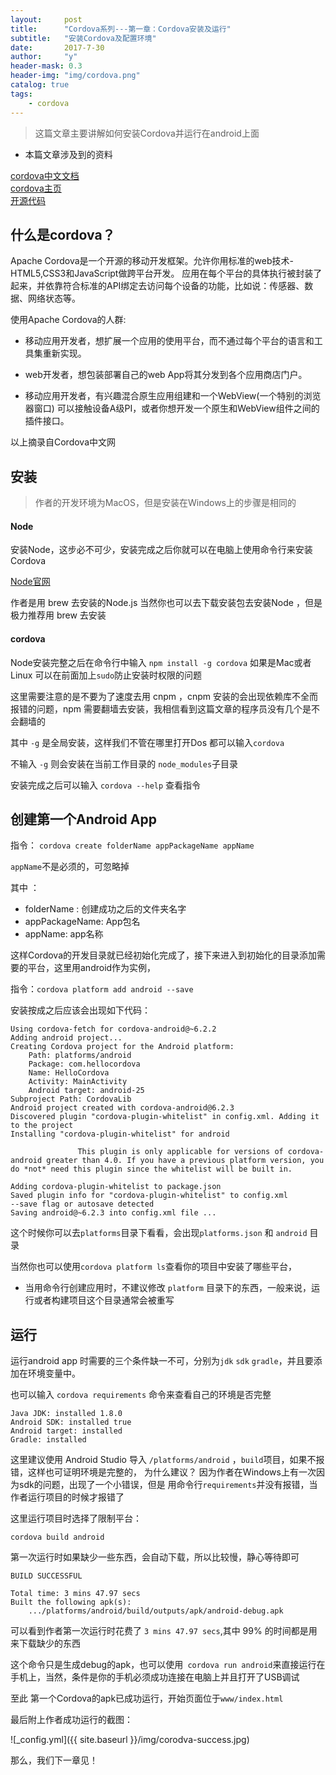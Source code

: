 ```yaml
---
layout:     post
title:      "Cordova系列---第一章：Cordova安装及运行"
subtitle:   "安装Cordova及配置环境"
date:       2017-7-30
author:     "y"
header-mask: 0.3
header-img: "img/cordova.png"
catalog: true
tags:
    - cordova
---
```


> 这篇文章主要讲解如何安装Cordova并运行在android上面

* 本篇文章涉及到的资料

[cordova中文文档](http://cordova.axuer.com/docs/zh-cn/latest/)<br>
[cordova主页](https://cordova.apache.org/)<br>
[开源代码](https://github.com/apache?utf8=%E2%9C%93&q=cordova&type=&language=)<br>


## 什么是cordova？

Apache Cordova是一个开源的移动开发框架。允许你用标准的web技术-HTML5,CSS3和JavaScript做跨平台开发。 应用在每个平台的具体执行被封装了起来，并依靠符合标准的API绑定去访问每个设备的功能，比如说：传感器、数据、网络状态等。

使用Apache Cordova的人群:

* 移动应用开发者，想扩展一个应用的使用平台，而不通过每个平台的语言和工具集重新实现。

* web开发者，想包装部署自己的web App将其分发到各个应用商店门户。

* 移动应用开发者，有兴趣混合原生应用组建和一个WebView(一个特别的浏览器窗口) 可以接触设备A级PI，或者你想开发一个原生和WebView组件之间的插件接口。

以上摘录自Cordova中文网
        
## 安装


> 作者的开发环境为MacOS，但是安装在Windows上的步骤是相同的

#### Node

安装Node，这步必不可少，安装完成之后你就可以在电脑上使用命令行来安装Cordova

[Node官网](https://nodejs.org/en/download/)

作者是用 brew 去安装的Node.js 当然你也可以去下载安装包去安装Node ，但是极力推荐用 brew 去安装


#### cordova

Node安装完整之后在命令行中输入 `npm install -g cordova` 如果是Mac或者Linux 可以在前面加上`sudo`防止安装时权限的问题

这里需要注意的是不要为了速度去用 cnpm ，cnpm 安装的会出现依赖库不全而报错的问题，npm 需要翻墙去安装，我相信看到这篇文章的程序员没有几个是不会翻墙的

其中 `-g` 是全局安装，这样我们不管在哪里打开Dos 都可以输入`cordova`

不输入 `-g` 则会安装在当前工作目录的 `node_modules`子目录

安装完成之后可以输入 `cordova --help` 查看指令

## 创建第一个Android App


指令： `cordova create folderName appPackageName appName`

`appName`不是必须的，可忽略掉

其中 ：

* folderName : 创建成功之后的文件夹名字
* appPackageName: App包名
* appName: app名称


这样Cordova的开发目录就已经初始化完成了，接下来进入到初始化的目录添加需要的平台，这里用android作为实例，

指令：`cordova platform add android --save`

安装按成之后应该会出现如下代码：


	Using cordova-fetch for cordova-android@~6.2.2
	Adding android project...
	Creating Cordova project for the Android platform:
		Path: platforms/android
		Package: com.hellocordova
		Name: HelloCordova
		Activity: MainActivity
		Android target: android-25
	Subproject Path: CordovaLib
	Android project created with cordova-android@6.2.3
	Discovered plugin "cordova-plugin-whitelist" in config.xml. Adding it to the project
	Installing "cordova-plugin-whitelist" for android
	
	               This plugin is only applicable for versions of cordova-android greater than 4.0. If you have a previous platform version, you do *not* need this plugin since the whitelist will be built in.
	
	Adding cordova-plugin-whitelist to package.json
	Saved plugin info for "cordova-plugin-whitelist" to config.xml
	--save flag or autosave detected
	Saving android@~6.2.3 into config.xml file ...


这个时候你可以去`platforms`目录下看看，会出现`platforms.json` 和 `android` 目录

 
当然你也可以使用`cordova platform ls`查看你的项目中安装了哪些平台，

* 当用命令行创建应用时，不建议修改 `platform` 目录下的东西，一般来说，运行或者构建项目这个目录通常会被重写

## 运行


运行android app 时需要的三个条件缺一不可，分别为`jdk` `sdk` `gradle`，并且要添加在环境变量中。

也可以输入 `cordova requirements` 命令来查看自己的环境是否完整

	Java JDK: installed 1.8.0
	Android SDK: installed true
	Android target: installed
	Gradle: installed 
	
这里建议使用 Android Studio 导入 `/platforms/android` ，`build`项目，如果不报错，这样也可证明环境是完整的，
为什么建议？ 因为作者在Windows上有一次因为sdk的问题，出现了一个小错误，但是 用命令行`requirements`并没有报错，当作者运行项目的时候才报错了

这里运行项目时选择了限制平台：

`cordova build android`

第一次运行时如果缺少一些东西，会自动下载，所以比较慢，静心等待即可

	BUILD SUCCESSFUL
	
	Total time: 3 mins 47.97 secs
	Built the following apk(s):
		.../platforms/android/build/outputs/apk/android-debug.apk
		
可以看到作者第一次运行时花费了 `3 mins 47.97 secs`,其中 99% 的时间都是用来下载缺少的东西

这个命令只是生成debug的apk，也可以使用` cordova run android`来直接运行在手机上，当然，条件是你的手机必须成功连接在电脑上并且打开了USB调试

至此 第一个Cordova的apk已成功运行，开始页面位于`www/index.html`

最后附上作者成功运行的截图：

![_config.yml]({{ site.baseurl }}/img/corodva-success.jpg)


那么，我们下一章见！
	